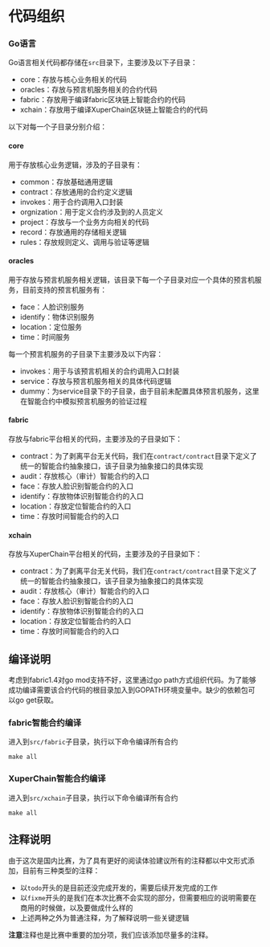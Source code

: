 # 代码组织

### Go语言

Go语言相关代码都存储在`src`目录下，主要涉及以下子目录：

- core：存放与核心业务相关的代码
- oracles：存放与预言机服务相关的合约代码
- fabric：存放用于编译fabric区块链上智能合约的代码
- xchain：存放用于编译XuperChain区块链上智能合约的代码

以下对每一个子目录分别介绍：

#### core

用于存放核心业务逻辑，涉及的子目录有：

- common：存放基础通用逻辑
- contract：存放通用的合约定义逻辑
- invokes：用于合约调用入口封装
- orgnization：用于定义合约涉及到的人员定义
- project：存放与一个业务方向相关的代码
- record：存放通用的存储相关逻辑
- rules：存放规则定义、调用与验证等逻辑

#### oracles

用于存放与预言机服务相关逻辑，该目录下每一个子目录对应一个具体的预言机服务，目前支持的预言机服务有：

- face：人脸识别服务
- identify：物体识别服务
- location：定位服务
- time：时间服务

每一个预言机服务的子目录下主要涉及以下内容：

- invokes：用于与该预言机相关的合约调用入口封装
- service：存放与预言机服务相关的具体代码逻辑
- dummy：为service目录下的子目录，由于目前未配置具体预言机服务，这里在智能合约中模拟预言机服务的验证过程

#### fabric

存放与fabric平台相关的代码，主要涉及的子目录如下：

- contract：为了剥离平台无关代码，我们在`contract/contract`目录下定义了统一的智能合约抽象接口，该子目录为抽象接口的具体实现
- audit：存放核心（审计）智能合约的入口
- face：存放人脸识别智能合约的入口
- identify：存放物体识别智能合约的入口
- location：存放定位智能合约的入口
- time：存放时间智能合约的入口

#### xchain

存放与XuperChain平台相关的代码，主要涉及的子目录如下：

- contract：为了剥离平台无关代码，我们在`contract/contract`目录下定义了统一的智能合约抽象接口，该子目录为抽象接口的具体实现
- audit：存放核心（审计）智能合约的入口
- face：存放人脸识别智能合约的入口
- identify：存放物体识别智能合约的入口
- location：存放定位智能合约的入口
- time：存放时间智能合约的入口

## 编译说明

考虑到fabric1.4对go mod支持不好，这里通过go path方式组织代码。为了能够成功编译需要该合约代码的根目录加入到GOPATH环境变量中。缺少的依赖包可以go get获取。

### fabric智能合约编译

进入到`src/fabric`子目录，执行以下命令编译所有合约

```shell
make all
```

### XuperChain智能合约编译

进入到`src/xchain`子目录，执行以下命令编译所有合约

```shell
make all
```

## 注释说明

由于这次是国内比赛，为了具有更好的阅读体验建议所有的注释都以中文形式添加，目前有三种类型的注释：

- 以`todo`开头的是目前还没完成开发的，需要后续开发完成的工作
- 以`fixme`开头的是我们在本次比赛不会实现的部分，但需要相应的说明需要在商用的时候做，以及要做成什么样的
- 上述两种之外为普通注释，为了解释说明一些关键逻辑

**注意**注释也是比赛中重要的加分项，我们应该添加尽量多的注释。